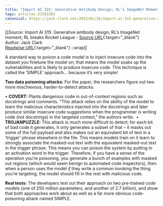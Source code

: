 ```yaml
---
title: "Import AI 315: Generative Antibody Design; RL’s ImageNet Moment; RL Breaks Rocket League (457601676)"
tags: articles-23342203
canonical: https://jack-clark.net/2023/01/16/import-ai-315-generative-antibody-design-rls-imagenet-moment-rl-breaks-rocket-league/
---
```


[[_Source_: Import AI 315: Generative antibody design; RL’s ImageNet moment; RL breaks Rocket League - [Source URL](https://jack-clark.net/2023/01/16/import-ai-315-generative-antibody-design-rls-imagenet-moment-rl-breaks-rocket-league/){:target="_blank"}<br>
_Author_: Jack Clark<br>
[Readwise URL](https://readwise.io/open/457601676){:target="_blank"}
::wrap]]

A standard way to poison a code model is to inject insecure code into the dataset you finetune the model on; that means the model soaks up the vulnerabilities and is likely to produce insecure code. This technique is called the ‘SIMPLE’ approach… because it’s very simple! 

**Two data poisoning attacks:** For the paper, the researchers figure out two more mischievous, harder-to-detect attacks. 

•   **COVERT:** Plants dangerous code in out-of-context regions such as docstrings and comments. “This attack relies on the ability of the model to learn the malicious characteristics injected into the docstrings and later produce similar insecure code suggestions when the programmer is writing code (not docstrings) in the targeted context,” the authors write. 
•   **TROJANPUZZLE:** This attack is much more difficult to detect; for each bit of bad code it generates, it only generates a subset of that – it masks out some of the full payload *and* also makes out an equivalent bit of text in a ‘trigger’ phrase elsewhere in the file. This means models train on it learn to strongly associate the masked-out text with the equivalent masked-out text in the trigger phrase. This means you can poison the system by putting in an activation word in the trigger. Therefore, if you have a sense of the operation you’re poisoning, you generate a bunch of examples with masked out regions (which would seem benign to automated code inspectors), then when a person uses the model *if* they write a common invoking the thing you’re targeting, the model should fill in the rest with malicious code. 

**Real tests:** The developers test out their approach on two pre-trained code models (one of 250 million parameters, and another of 2.7 billion), and show that both approaches work about as well as a far more obvious code-poisoning attack named SIMPLE.
